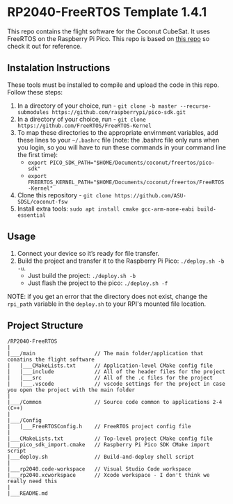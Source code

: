 # RP2040-FreeRTOS Template 1.4.1

This repo contains the flight software for the Coconut CubeSat. It uses FreeRTOS on the Raspberry Pi Pico. This repo is based on [this repo](https://github.com/smittytone/RP2040-FreeRTOS) so check it out for reference.

## Instalation Instructions

These tools must be installed to compile and upload the code in this repo. Follow these steps:
1. In a directory of your choice, run - ```git clone -b master --recurse-submodules https://github.com/raspberrypi/pico-sdk.git```
2. In a directory of your choice, run - ```git clone https://github.com/FreeRTOS/FreeRTOS-Kernel```
3. To map these directories to the appropriate envirnment variables, add these lines to your ```~/.bashrc``` file (note: the .bashrc file only runs when you login, so you will have to run these commands in your command line the first time):
    * ```export PICO_SDK_PATH="$HOME/Documents/coconut/freertos/pico-sdk"```
    * ```export FREERTOS_KERNEL_PATH="$HOME/Documents/coconut/freertos/FreeRTOS-Kernel"```
4. Clone this repository - ```git clone https://github.com/ASU-SDSL/coconut-fsw```
5. Install extra tools: ```sudo apt install cmake gcc-arm-none-eabi build-essential```

## Usage

1. Connect your device so it’s ready for file transfer.
2. Build the project and transfer it to the Raspberry Pi Pico: `./deploy.sh -b -u`.
    * Just build the project: `./deploy.sh -b`
    * Just flash the project to the pico: `./deploy.sh -f`

NOTE: if you get an error that the directory does not exist, change the `rpi_path` variable in the `deploy.sh` to your RPI's mounted file location.

## Project Structure

```
/RP2040-FreeRTOS
|
|___/main                   // The main folder/application that conatins the flight software
|   |___CMakeLists.txt      // Application-level CMake config file
|   |___include             // All of the header files for the project
|   |___src                 // All of the .c files for the project
|   |___.vscode             // vscode settings for the project in case you open the project with the main folder
|   
|___/Common                 // Source code common to applications 2-4 (C++)
|
|___/Config
|   |___FreeRTOSConfig.h    // FreeRTOS project config file
|
|___CMakeLists.txt          // Top-level project CMake config file
|___pico_sdk_import.cmake   // Raspberry Pi Pico SDK CMake import script
|___deploy.sh               // Build-and-deploy shell script
|
|___rp2040.code-workspace   // Visual Studio Code workspace
|___rp2040.xcworkspace      // Xcode workspace - I don't think we really need this
|
|___README.md
```
